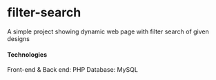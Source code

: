 # filter-search
A simple project showing dynamic web page with filter search of given designs

#### Technologies
Front-end & Back end: PHP
Database: MySQL

